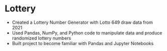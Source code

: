 # Lottery

- Created a Lottery Number Generator with Lotto 649 draw data from 2021
- Used Pandas, NumPy, and Python code to manipulate data and produce randomized lottery numbers
- Built project to become familiar with Pandas and Jupyter Notebooks
